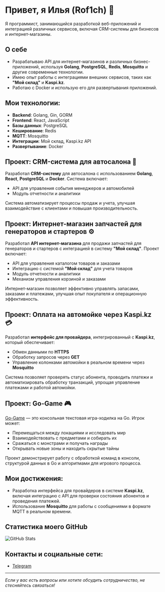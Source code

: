 # Привет, я Илья (Rof1ch) 👋

Я программист, занимающийся разработкой веб-приложений и интеграцией различных сервисов, включая CRM-системы для бизнесов и интернет-магазины.

## О себе
- Разрабатываю API для интернет-магазинов и различных бизнес-приложений, используя **Golang**, **PostgreSQL**, **Redis**, **Mosquitto** и другие современные технологии.
- Имею опыт работы с интеграциями внешних сервисов, таких как **"Мой склад"** и **Kaspi.kz**.
- Работаю с Docker и использую его для развертывания приложений.

## Мои технологии:
- **Backend**: Golang, Gin, GORM
- **Frontend**: React, JavaScript
- **Базы данных**: PostgreSQL
- **Кеширование**: Redis
- **MQTT**: Mosquitto
- **Интеграции**: Мой склад, Kaspi.kz API
- **Развертывание**: Docker

## Проект: CRM-система для автосалона 🚗
Разработал **CRM-систему** для автосалона с использованием **Golang**, **React**, **PostgreSQL** и **Docker**. Система включает:
- API для управления события менеджеров и автомобилей
- Модуль отчетности и аналитики

Система автоматизирует процессы продаж и учета, улучшая взаимодействие с клиентами и повышая производительность.

## Проект: Интернет-магазин запчастей для генераторов и стартеров ⚙️
Разработал **API интернет-магазина** для продажи запчастей для генераторов и стартеров с интеграцией в систему **"Мой склад"**. Проект включает:
- API для управления каталогом товаров и заказами
- Интеграцию с системой **"Мой склад"** для учета товаров
- Модуль отчетности и аналитики
- Механизм управления корзиной и заказами

Интернет-магазин позволяет эффективно управлять запасами, заказами и платежами, улучшая опыт покупателя и операционную эффективность.

## Проект: Оплата на автомойке через Kaspi.kz 💳  
Разработал **интерфейс для провайдера**, интегрированный с **Kaspi.kz**, который обеспечивает:  
- Обмен данными по **HTTPS**  
- Обработку запросов через **GET**  
- Управление колонками автомойки в реальном времени через **Mosquitto**  

Система позволяет проверять статус абонента, проводить платежи и автоматизировать обработку транзакций, упрощая управление платежами и работой автомойки.

## Проект: Go-Game 🎮
[Go-Game](https://github.com/rof1ch/go-game) — это консольная текстовая игра-ходилка на Go. Игрок может:
- Перемещаться между локациями и исследовать мир
- Взаимодействовать с предметами и собирать их
- Сражаться с монстрами и получать награды
- Открывать новые зоны и находить скрытые тайны

Проект демонстрирует работу с обработкой команд в консоли, структурой данных в Go и алгоритмами для игрового процесса.

## Мои достижения:
- Разработка интерфейса для провайдеров в системе **Kaspi.kz**, включая интеграцию с API для проверки состояния абонентов и проведения платежей.
- Использование **Mosquitto** для работы с сообщениями в формате MQTT в реальном времени.

## Статистика моего GitHub
![GitHub Stats](https://github-readme-stats.vercel.app/api?username=rof1ch&show_icons=true)

## Контакты и социальные сети:
- [Telegram](https://t.me/rof1ch)

---
_Если у вас есть вопросы или хотите обсудить сотрудничество, не стесняйтесь связаться!_

